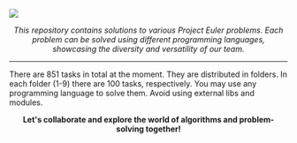 <a href="https://t.me/+m0ep5gz5bEoyN2Yy"><img src="https://github.com/muminovbob/muminovbob/blob/main/img/banner.png"></a>


<p align='center'><i></u>This repository contains solutions to various Project Euler problems. Each problem can be solved using different programming languages, showcasing the diversity and versatility of our team.</i></p>
<hr>
<!-- <h3>📰Rules</h3> -->
<p>There are 851 tasks in total at the moment. They are distributed in folders. In each folder (1-9) there are 100 tasks, 
  respectively. You may use any programming language to solve them. Avoid using external libs and modules.</p>
<!--  
<h3>🔬Contribution Guidelines</h3>
<p>We encourage contributions from all team members. Feel free to submit your solutions in any programming language you are comfortable with. To contribute:</p>
<ol>
    <li>Fork this repository.</li>
    <li>Create a new branch for your solution.</li>
    <li>Add your solution in the appropriate problem directory under the chosen language directory.</li>
    <li>Create a Pull Request with a brief description of your solution.</li>
</ol>
-->
<p align='center'><b>Let's collaborate and explore the world of algorithms and problem-solving together!</b></p>

